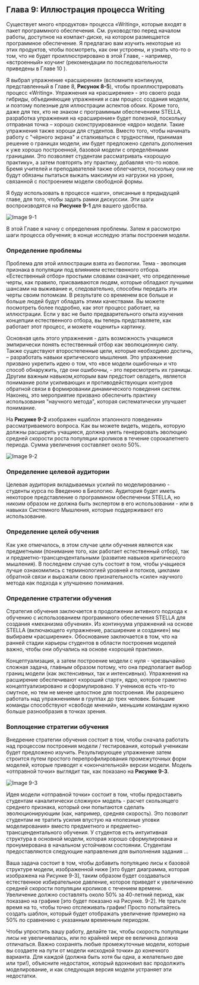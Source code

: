 ## Глава 9: Иллюстрация процесса Writing

Существует много «продуктов» процесса «Writing», которые входят в пакет программного обеспечения. См. руководство перед началом работы, доступное на компакт-диске, на котором размещается программное обеспечение. Я предлагаю вам изучить некоторые из этих продуктов, чтобы посмотреть, как они устроены, и узнать что-то о том, что не будет проиллюстрировано в этой Главе, - например, «встроенный» коучинг (рекомендации по последовательности приведены в Главе 10 ).

Я выбрал упражнение «расширения» (вспомните континуум, представленный в Главе 8, **Рисунок 8-5**), чтобы проиллюстрировать процесс «Writing». Упражнения на «расширение» - это своего рода гибриды, объединяющие упражнения и сам процесс создания модели, и поэтому полезные для иллюстрации аспектов обоих. Кроме того, даже для тех, кто не знаком с программным обеспечением STELLA, разработка упражнения на «расширение» будет полезной, поскольку отправная точка – хорошо сконструированное «ядро» модели. Такие упражнения также хороши для студентов. Вместо того, чтобы начинать работу с "чёрного экрана" и сталкиваться с трудностями, принимая решение о границах модели, им будет предложено сделать дополнения к уже хорошо построенной, базовой модели с определёнными границами. Это позволяет студентам рассматривать «хорошую практику», а затем повторять эту практику, добавляя что-то новое. Бремя учителей и преподавателей также облегчается, поскольку они не будут обязаны пытаться выжать максимум из нагрузки на уроке, связанной с построением модели свободной формы.

Я буду использовать в процессе «шаги», описанные в предыдущей главе, для того, чтобы задать рамки дискуссии. Эти шаги воспроизводятся на **Рисунке 9-1** для вашего удобства.

![Image 9-1](https://github.com/postlogist/systemsthinking/blob/master/stella/Chapter09/Image%209-1.png?raw=true)

В этой Главе я начну с определения проблемы. Затем я рассмотрю шаги процесса обучения; в конце исследую этапы построения модели.

### Определение проблемы
Проблема для этой иллюстрации взята из биологии. Тема - эволюция признака в популяции под влиянием естественного отбора. «Естественный отбор» простыми словами означает, что определенные черты, как правило, присваиваются людям, которые обладают лучшими шансами на выживание и, следовательно, способны передать  эти черты своим потомкам. В результате со временем все больше и больше людей будут обладать этими качествами. Вы можете посмотреть более подробно, как этот процесс работает, на иллюстрации. Если у вас не было предварительного опыта изучения концепции естественного отбора, вы теперь представляете, как работает этот процесс, и можете «оценить» картинку.

Основная цель этого упражнения - дать возможность учащимся эмпирически понять естественный отбор как эволюционную силу. Также существуют второстепенные цели, которые необходимо достичь, – разработать навыки критического мышления. Это упражнение призвано укрепить идею о том, что «все модели ошибочны» и что способ обнаружить, где они ошибочны, - это пересмотреть их границы. Другим важным навыком,которым вам предстоит овладеть, является понимание роли усиливающих и противодействующих контуров обратной связи в формировании динамического поведения систем. Наконец, это мероприятие призвано обеспечить практику использования "научного метода", которая систематически улучшает понимание.

На **Рисунке 9-2** изображен «шаблон эталонного поведения» рассматриваемого вопроса. Как вы можете видеть, модель, которую должны расширить учащиеся, должна уметь генерировать эволюцию средней скорости роста популяции кроликов в течение сорокалетнего периода. Сумма увеличения составляет около 50%.

![Image 9-2](https://github.com/postlogist/systemsthinking/blob/master/stella/Chapter09/Image%209-2.png?raw=true)

### Определение целевой аудитории
Целевая аудитория вкладываемых усилий по моделированию - студенты курса по Введению в Биологию. Аудитория будет иметь некоторое представление о программном обеспечении STELLA, но никоим образом не должна быть экспертом в его использовании - или в навыках Системного Мышления, которые поддерживают его использование.

### Определение целей обучения
Как уже отмечалось, в этом случае цели обучения являются как предметными (понимание того, как работает естественный отбор), так и предметно-трансцендентальными (развитие навыков критического мышления). В последнем случае суть состоит в том, чтобы учащиеся лучше ознакомились с терминологией уровней и потоков, циклами обратной связи и выражали свою признательность «силе» научного метода как подхода к улучшению понимания.

### Определение стратегии обучения
Стратегия обучения заключается в продолжении активного подхода к обучению с использованием программного обеспечения STELLA для создания «механизма обучения». Из континуума упражнений на основе STELLA (включающего «упражнение, расширение и создание») мы выбираем «расширение». Обоснование заключается в том, что на ранней стадии карьеры студентов в области построения моделей важно, чтобы они обучались на основе «хорошей практики».

Концептуализация, а затем построение модели с нуля - чрезвычайно сложная задача, главным образом потому, что она предполагает выбор границ модели (как экстенсивных, так и интенсивных). Упражнения на расширение обеспечивают «хороший старт», ядро, которое грамотно концептуализировано и сформулировано. У учеников есть что-то смутное, но тем не менее целостное для построения. Им разрешено работать над упражнениями в группах до трех человек. Большие команды способствуют «свободе мнений», меньшим командам нужно больше разнообразия в точках зрения.

### Воплощение стратегии обучения
Внедрение стратегии обучения состоит в том, чтобы сначала работать над процессом построения модели / тестирования, который ученикам будет предложено изучить. Результирующее упражнение затем строится путем простого перепрофилирования промежуточных форм моделей, которые приводят к «окончательной» версии модели.
Модель «отправной точки» выглядит так, как показано на **Рисунке 9-3**.

![Image 9-3](https://github.com/postlogist/systemsthinking/blob/master/stella/Chapter09/Image%209-3.png?raw=true)

Идея модели «отправной точки» состоит в том, чтобы предоставить студентам «аналитически сложную» модель - расчет скользящего среднего признака, который они попытаются сделать эволюционирующим (как, например, средняя скорость). Это позволит студентам не тратить усилия впустую на «полезные уловки моделирования» вместо предметного и предметно-трансцендентального обучения. У студентов есть интуитивная структура в основной модели, которая хорошо сформулирована и пронумерована в начальном устойчивом состоянии.
Студентам предоставляются следующие направления для выполнения задания ...

Ваша задача состоит в том, чтобы добавить популяцию лисы к базовой структуре модели, изображенной ниже [это будет диаграмма, которая изображена на Рисунке 9-3], таким образом будет создаваться естественное избирательное давление, которое приведет к увеличению средней скорости популяции кроликов с течением времени. Увеличение должно составлять около 50% за 40-летний период, как показано на графике [это
будет показано на Рисунке. 9-2]. Не тратьте время на то, чтобы точно отслеживать график! Просто попытайтесь создать шаблон, который будет отображать увеличение примерно на 50% по сравнению с указанным временным периодом.

   Чтобы упростить вашу работу, делайте так, чтобы скорость популяции лисы не увеличивалась, или по крайней мере ее величина должна отличаться.
   Важно сохранять любые промежуточные модели, которые вы создаете на пути от модели «исходной точки» до конечного варианта. Для каждой (должна быть хотя бы одна, а желательно две или три!), объясните недостаток, который вдохновил вас продолжить моделирование, и как следующая версия модели устраняет эти недостатки.







